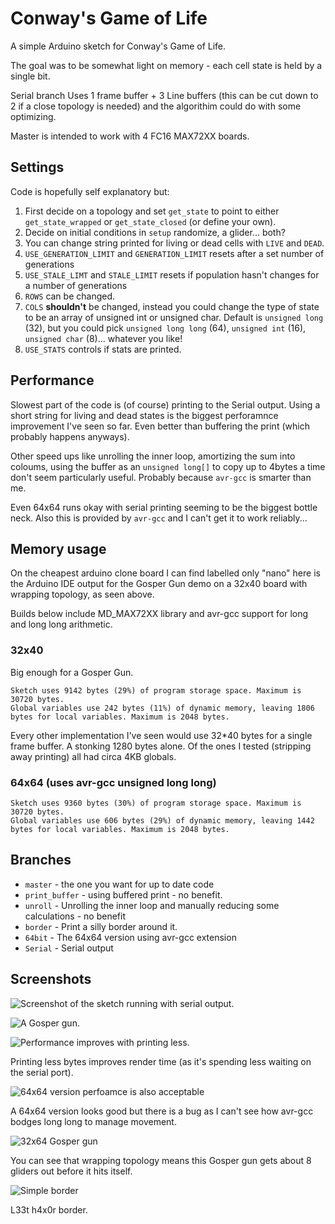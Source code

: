 # Conway's Game of Life

A simple Arduino sketch for Conway's Game of Life.

The goal was to be somewhat light on memory - each cell state is held by a single bit.

Serial branch Uses 1 frame buffer + 3 Line buffers (this can be cut down to 2 if a close topology is needed) and the algorithim could do with some optimizing.

Master is intended to work with 4 FC16 MAX72XX boards.

## Settings

Code is hopefully self explanatory but:

1. First decide on a topology and set `get_state` to point to either `get_state_wrapped` or `get_state_closed` (or define your own).
2. Decide on initial conditions in `setup` randomize, a glider... both?
3. You can change string printed for living or dead cells with `LIVE` and `DEAD`.
4. `USE_GENERATION_LIMIT` and `GENERATION_LIMIT` resets after a set number of generations
5. `USE_STALE_LIMT` and `STALE_LIMIT` resets if population hasn't changes for a number of generations
6. `ROWS` can be changed.
7. `COLS` **shouldn't** be changed, instead you could change the type of state to be an array of unsigned int or unsigned char. Default is `unsigned long` (32), but you could pick `unsigned long long` (64), `unsigned int` (16), `unsigned char` (8)... whatever you like!
8. `USE_STATS` controls if stats are printed.

## Performance

Slowest part of the code is (of course) printing to the Serial output. Using a short string for living and dead states is the biggest perforamnce improvement I've seen so far. Even better than buffering the print (which probably happens anyways).

Other speed ups like unrolling the inner loop, amortizing the sum into coloums, using the buffer as an `unsigned long[]` to copy up to 4bytes a time don't seem particularly useful. Probably because `avr-gcc` is smarter than me.

Even 64x64 runs okay with serial printing seeming to be the biggest bottle neck. Also this is provided by `avr-gcc` and I can't get it to work reliably...

## Memory usage

On the cheapest arduino clone board I can find labelled only "nano" here is the Arduino IDE output for the Gosper Gun demo on a 32x40 board with wrapping topology, as seen above.

Builds below include MD_MAX72XX library and avr-gcc support for long and long long arithmetic.

### 32x40

Big enough for a Gosper Gun.

```
Sketch uses 9142 bytes (29%) of program storage space. Maximum is 30720 bytes.
Global variables use 242 bytes (11%) of dynamic memory, leaving 1806 bytes for local variables. Maximum is 2048 bytes.
```

Every other implementation I've seen would use 32*40 bytes for a single frame buffer. A stonking 1280 bytes alone. Of the ones I tested (stripping away printing) all had circa 4KB globals.

### 64x64 (uses avr-gcc unsigned long long)
```
Sketch uses 9360 bytes (30%) of program storage space. Maximum is 30720 bytes.
Global variables use 606 bytes (29%) of dynamic memory, leaving 1442 bytes for local variables. Maximum is 2048 bytes.

```

## Branches

* `master` - the one you want for up to date code
* `print_buffer` - using buffered print - no benefit.
* `unroll` - Unrolling the inner loop and manually reducing some calculations - no benefit
* `border` - Print a silly border around it.
* `64bit` - The 64x64 version using avr-gcc extension
* `Serial` - Serial output

## Screenshots
![Screenshot of the sketch running with serial output](screenshot.png).

![A Gosper gun](screenshot_gosper.png).

![Performance improves with printing less](screenshot-print-buffer.png).

Printing less bytes improves render time (as it's spending less waiting on the serial port).

![64x64 version perfoamce is also acceptable](screenshot-64x64.png)

A 64x64 version looks good but there is a bug as I can't see how avr-gcc bodges long long to manage movement.

![32x64 Gosper gun](screenshot-32x64.png)

You can see that wrapping topology means this Gosper gun gets about 8 gliders out before it hits itself.

![Simple border](screenshot-border.png)

L33t h4x0r border.